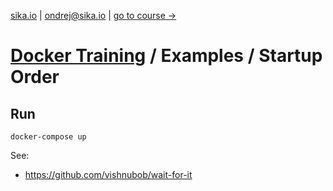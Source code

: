 [sika.io](https://sika.io) | <ondrej@sika.io> | [go to course ->](https://github.com/ondrejsika/docker-training#course)

# [Docker Training](https://github.com/ondrejsika/docker-training) / Examples / Startup Order

## Run

```
docker-compose up
```

See:

- <https://github.com/vishnubob/wait-for-it>
